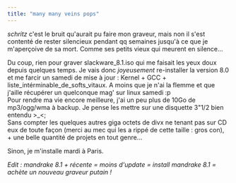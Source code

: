 ```yaml
---
title: "many many veins pops"
---
```


*schritz* c'est le bruit qu'aurait pu faire mon graveur, mais non il s'est contenté de rester silencieux pendant qq semaines jusqu'à ce que je m'aperçoive de sa mort. Comme ses petits vieux qui meurent en silence...

Du coup, rien pour graver slackware_8.1.iso qui me faisait les yeux doux
depuis quelques temps. Je vais donc *joyeusement* re-installer la version 8.0
et me farcir un samedi de mise à jour : Kernel + GCC +
liste_intérminable_de_softs_vitaux. A moins que je n'ai la flemme et que
j'aille récupérer un quelconque mag' sur linux samedi :p  
Pour rendre ma vie encore meilleure, j'ai un peu plus de 10Go de mp3/ogg/wma à
backup. Je pense les mettre sur une disquette 3"1/2 bien entendu >_<;  
Sans compter les quelques autres giga octets de divx ne tenant pas sur CD eux
de toute façon (merci au mec qui les a rippé de cette taille : gros con), +
une belle quantité de projets en tout genre...

Sinon, je m'installe mardi à Paris.

_Edit : mandrake 8.1 + récente = moins d'update = install mandrake 8.1 =
achète un nouveau graveur putain !_

